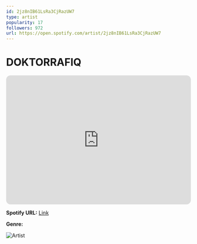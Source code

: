 ```yaml
---
id: 2jz8nIB61LsRa3CjRazUW7
type: artist
popularity: 17
followers: 972
url: https://open.spotify.com/artist/2jz8nIB61LsRa3CjRazUW7
---
```

# DOKTORRAFIQ

<iframe style="border-radius:12px" src="https://open.spotify.com/embed/artist/2jz8nIB61LsRa3CjRazUW7" width="100%" height="352" frameBorder="0" allowfullscreen="" allow="autoplay; clipboard-write; encrypted-media; fullscreen; picture-in-picture" loading="lazy"></iframe>

**Spotify URL:** [Link](https://open.spotify.com/artist/2jz8nIB61LsRa3CjRazUW7)

**Genre:** 

![Artist](https://i.scdn.co/image/ab6761610000e5ebd92235d69675f7d6903eb2a6)
